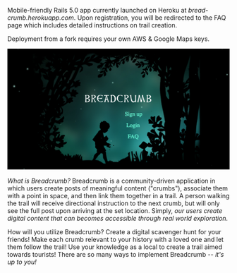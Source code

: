 Mobile-friendly Rails 5.0 app currently launched on Heroku at *bread-crumb.herokuapp.com*. Upon registration, you will be redirected to the FAQ page which includes detailed instructions on trail creation.

Deployment from a fork requires your own AWS & Google Maps keys.

![welcome-creenshot](/app/assets/images/ReadMeScreen.png?raw=true "Title")

*What is Breadcrumb?* Breadcrumb is a community-driven application in which users create posts of meaningful content ("crumbs"), associate them with a point in space, and then link them together in a trail. A person walking the trail will receive directional instruction to the next crumb, but will only see the full post upon arriving at the set location. Simply, *our users create digital content that can becomes accessible through real world exploration.*

How will you utilize Breadcrumb? Create a digital scavenger hunt for your friends! Make each crumb relevant to your history with a loved one and let them follow the trail! Use your knowledge as a local to create a trail aimed towards tourists! There are so many ways to implement Breadcrumb -- *it's up to you!*
